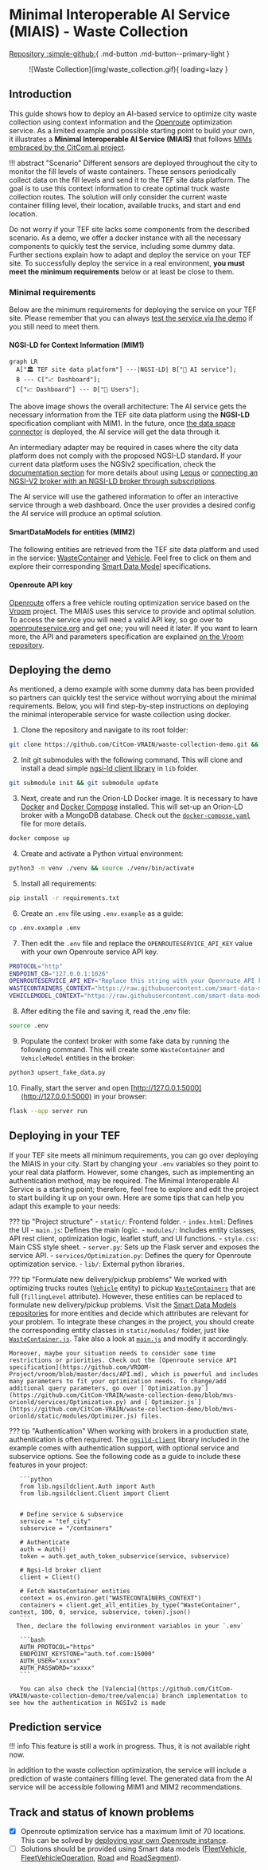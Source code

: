 # Minimal Interoperable AI Service (MIAIS) - Waste Collection 
[Repository :simple-github:](https://github.com/CitCom-VRAIN/waste-collection-demo){ .md-button .md-button--primary-light }

<figure markdown>
  ![Waste Collection](img/waste_collection.gif){ loading=lazy }
</figure>

## Introduction
This guide shows how to deploy an AI-based service to optimize city waste collection using context information and the [Openroute](https://openrouteservice.org/) optimization service. As a limited example and possible starting point to build your own, it illustrates a **Minimal Interoperable AI Service (MIAIS)** that follows [MIMs embraced by the CitCom.ai project](https://oasc.gitbook.io/mims-2024).

!!! abstract "Scenario"
    Different sensors are deployed throughout the city to monitor the fill levels of waste containers. These sensors periodically collect data on the fill levels and send it to the TEF site data platform. The goal is to use this context information to create optimal truck waste collection routes. The solution will only consider the current waste container filling level, their location, available trucks, and start and end location.

Do not worry if your TEF site lacks some components from the described scenario. As a demo, we offer a docker instance with all the necessary components to quickly test the service, including some dummy data. Further sections explain how to adapt and deploy the service on your TEF site. To successfully deploy the service in a real environment, **you must meet the minimum requirements** below or at least be close to them. 

### Minimal requirements
Below are the minimum requirements for deploying the service on your TEF site. Please remember that you can always [test the service via the demo](#deploying-the-demo) if you still need to meet them.

#### NGSI-LD for Context Information (MIM1)
```mermaid
graph LR
  A["🏛️ TEF site data platform"] ---|NGSI-LD| B["🤖 AI service"];
  B --- C["📈 Dashboard"];
  C["📈 Dashboard"] --- D["👥 Users"];
```

The above image shows the overall architecture: The AI service gets the necessary information from the TEF site data platform using the **NGSI-LD** specification compliant with MIM1. In the future, once [the data space connector](./../documentation/data_space_connectors/fiware/index.md) is deployed, the AI service will get the data through it. 

An intermediary adapter may be required in cases where the city data platform does not comply with the proposed NGSI-LD standard. If your current data platform uses the NGSIv2 specification, check the [documentation section](./../documentation/index.md) for more details about using [Lepus](../documentation/data_federation/ngsiv2_to_ld/lepus.md) or [connecting an NGSI-V2 broker with an NGSI-LD broker through subscriptions](../documentation/data_federation/ngsiv2_to_ld/iot_agent.md). 

The AI service will use the gathered information to offer an interactive service through a web dashboard. Once the user provides a desired config the AI service will produce an optimal solution.

#### SmartDataModels for entities (MIM2)
The following entities are retrieved from the TEF site data platform and used in the service: [WasteContainer](https://github.com/smart-data-models/dataModel.WasteManagement/tree/master/WasteContainer) and [Vehicle](https://github.com/smart-data-models/dataModel.Transportation/tree/master/Vehicle). Feel free to click on them and explore their corresponding [Smart Data Model](https://smartdatamodels.org) specifications.

#### Openroute API key
[Openroute](https://openrouteservice.org/) offers a free vehicle routing optimization service based on the [Vroom](https://github.com/VROOM-Project/vroom) project. The MIAIS uses this service to provide and optimal solution. To access the service you will need a valid API key, so go over to [openrouteservice.org](https://openrouteservice.org) and get one; you will need it later. If you want to learn more, the API and parameters specification are explained [on the Vroom repository](https://github.com/VROOM-Project/vroom/blob/master/docs/API.md).

## Deploying the demo
As mentioned, a demo example with some dummy data has been provided so partners can quickly test the service without worrying about the minimal requirements. Below, you will find step-by-step instructions on deploying the minimal interoperable service for waste collection using docker. 

1. Clone the repository and navigate to its root folder:
```bash
git clone https://github.com/CitCom-VRAIN/waste-collection-demo.git && cd waste-collection-demo
```

2. Init git submodules with the following command. This will clone and install a dead simple [ngsi-ld client library](https://github.com/CitCom-VRAIN/ngsild-client) in `lib` folder.
```bash
git submodule init && git submodule update
```

3. Next, create and run the Orion-LD Docker image. It is necessary to have [Docker](https://www.docker.com/) and [Docker Compose](https://docs.docker.com/compose) installed. This will set-up an Orion-LD broker with a MongoDB database. Check out the [`docker-compose.yaml`](https://github.com/CitCom-VRAIN/waste-collection-demo/blob/mvs-orionld/docker-compose.yaml) file for more details.
```bash
docker compose up
```

4. Create and activate a Python virtual environment:
```bash
python3 -m venv ./venv && source ./venv/bin/activate
```

5. Install all requirements:
```bash
pip install -r requirements.txt
```

6. Create an `.env` file using `.env.example` as a guide: 
```bash
cp .env.example .env
```

7. Then edit the `.env` file and replace the `OPENROUTESERVICE_API_KEY` value with your own Openroute service API key.
```bash
PROTOCOL="http"
ENDPOINT_CB="127.0.0.1:1026"
OPENROUTESERVICE_API_KEY="Replace this string with your Openroute API key"
WASTECONTAINERS_CONTEXT="https://raw.githubusercontent.com/smart-data-models/dataModel.WasteManagement/master/context.jsonld"
VEHICLEMODEL_CONTEXT="https://raw.githubusercontent.com/smart-data-models/dataModel.Transportation/master/context.jsonld"
```

8. After editing the file and saving it, read the .env file:
```bash
source .env
```  

9. Populate the context broker with some fake data by running the following command. This will create some `WasteContainer` and `VehicleModel` entities in the broker:
```bash
python3 upsert_fake_data.py
```

10. Finally, start the server and open [http://127.0.0.1:5000](http://127.0.0.1:5000) in your browser:
```bash
flask --app server run
```

## Deploying in your TEF
If your TEF site meets all minimum requirements, you can go over deploying the MIAIS in your city. Start by changing your `.env` variables so they point to your real data platform. However, some changes, such as implementing an authentication method, may be required. The Minimal Interoperable AI Service is a starting point; therefore, feel free to explore and edit the project to start building it up on your own. Here are some tips that can help you adapt this example to your needs:

??? tip "Project structure"
	- `static/`: Frontend folder. 
		- `index.html`: Defines the UI
		- `main.js`: Defines the main logic.
		- `modules/`: Includes entity classes, API rest client, optimization logic, leaflet stuff, and UI functions.
		- `style.css`: Main CSS style sheet.
	- `server.py`:  Sets up the Flask server and exposes the service API.
	- `services/Optimization.py`: Defines the query for Openroute optimization service. 
	- `lib/`: External python libraries.

??? tip "Formulate new delivery/pickup problems"
    We worked with optimizing trucks routes ([`Vehicle`](https://github.com/smart-data-models/dataModel.Transportation/tree/master/Vehicle) entity) to pickup [`WasteContainers`](https://github.com/smart-data-models/dataModel.WasteManagement/tree/master/WasteContainer) that are full (`fillingLevel` attribute). However, these entities can be replaced to formulate new delivery/pickup problems. Visit the [Smart Data Models repositories](https://github.com/smart-data-models) for more entities and decide which attributes are relevant for your problem. To integrate these changes in the project, you should create the corresponding entity classes in `static/modules/` folder, just like [`WasteContainer.js`](https://github.com/CitCom-VRAIN/waste-collection-demo/blob/mvs-orionld/static/modules/WasteContainer.js). Take also a look at [`main.js`](https://github.com/CitCom-VRAIN/waste-collection-demo/blob/mvs-orionld/static/main.js) and modify it accordingly. 

    Moreover, maybe your situation needs to consider some time restrictions or priorities. Check out the [Openroute service API specification](https://github.com/VROOM-Project/vroom/blob/master/docs/API.md), which is powerful and includes many parameters to fit your optimization needs. To change/add additional query parameters, go over [`Optimization.py`](https://github.com/CitCom-VRAIN/waste-collection-demo/blob/mvs-orionld/services/Optimization.py) and [`Optimizer.js`](https://github.com/CitCom-VRAIN/waste-collection-demo/blob/mvs-orionld/static/modules/Optimizer.js) files.

??? tip "Authentication"
      When working with brokers in a production state, authentication is often required. The [`ngsild-client`](https://github.com/CitCom-VRAIN/ngsild-client) library included in the example comes with authentication support, with optional service and subservice options. See the following code as a guide to include these features in your project:

       ```python
       from lib.ngsildclient.Auth import Auth
       from lib.ngsildclient.Client import Client


       # Define service & subservice
       service = "tef_city"
       subservice = "/containers"

       # Authenticate
       auth = Auth()
       token = auth.get_auth_token_subservice(service, subservice)

       # Ngsi-ld broker client
       client = Client()

       # Fetch WasteContainer entities
       context = os.environ.get("WASTECONTAINERS_CONTEXT")
       containers = client.get_all_entities_by_type("WasteContainer", context, 100, 0, service, subservice, token).json()
       ```
      Then, declare the following environment variables in your `.env`

       ```bash
       AUTH_PROTOCOL="https"
       ENDPOINT_KEYSTONE="auth.tef.com:15000"
       AUTH_USER="xxxxx"
       AUTH_PASSWORD="xxxxx"
       ```

       You can also check the [Valencia](https://github.com/CitCom-VRAIN/waste-collection-demo/tree/valencia) branch implementation to see how the authentication in NGSIv2 is made

## Prediction service
!!! info
    This feature is still a work in progress. Thus, it is not available right now.

In addition to the waste collection optimization, the service will include a prediction of waste containers filling level. The generated data from the AI service will be accessible following MIM1 and MIM2 recommendations.

## Track and status of known problems
- [X] Openroute optimization service has a maximum limit of 70 locations. This can be solved by [deploying your own Openroute instance](https://giscience.github.io/openrouteservice/getting-started).
- [ ] Solutions should be provided using Smart data models ([FleetVehicle](), [FleetVehicleOperation](), [Road]() and [RoadSegment]()).